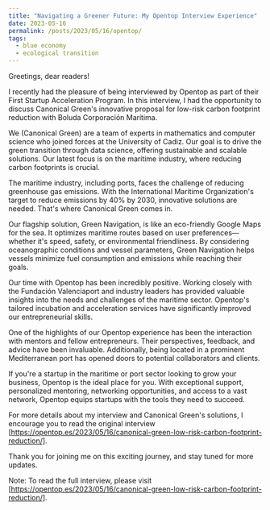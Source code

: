 ```yaml
---
title: "Navigating a Greener Future: My Opentop Interview Experience"
date: 2023-05-16
permalink: /posts/2023/05/16/opentop/
tags:
  - blue economy
  - ecological transition
---
```


Greetings, dear readers!

I recently had the pleasure of being interviewed by Opentop as part of their First Startup Acceleration Program. In this interview, I had the opportunity to discuss Canonical Green's innovative proposal for low-risk carbon footprint reduction with Boluda Corporación Marítima.

We (Canonical Green) are a team of experts in mathematics and computer science who joined forces at the University of Cadiz. Our goal is to drive the green transition through data science, offering sustainable and scalable solutions. Our latest focus is on the maritime industry, where reducing carbon footprints is crucial.

The maritime industry, including ports, faces the challenge of reducing greenhouse gas emissions. With the International Maritime Organization's target to reduce emissions by 40% by 2030, innovative solutions are needed. That's where Canonical Green comes in.

Our flagship solution, Green Navigation, is like an eco-friendly Google Maps for the sea. It optimizes maritime routes based on user preferences—whether it's speed, safety, or environmental friendliness. By considering oceanographic conditions and vessel parameters, Green Navigation helps vessels minimize fuel consumption and emissions while reaching their goals.

Our time with Opentop has been incredibly positive. Working closely with the Fundación Valenciaport and industry leaders has provided valuable insights into the needs and challenges of the maritime sector. Opentop's tailored incubation and acceleration services have significantly improved our entrepreneurial skills.

One of the highlights of our Opentop experience has been the interaction with mentors and fellow entrepreneurs. Their perspectives, feedback, and advice have been invaluable. Additionally, being located in a prominent Mediterranean port has opened doors to potential collaborators and clients.

If you're a startup in the maritime or port sector looking to grow your business, Opentop is the ideal place for you. With exceptional support, personalized mentoring, networking opportunities, and access to a vast network, Opentop equips startups with the tools they need to succeed.

For more details about my interview and Canonical Green's solutions, I encourage you to read the original interview [https://opentop.es/2023/05/16/canonical-green-low-risk-carbon-footprint-reduction/].

Thank you for joining me on this exciting journey, and stay tuned for more updates.

Note: To read the full interview, please visit [https://opentop.es/2023/05/16/canonical-green-low-risk-carbon-footprint-reduction/].